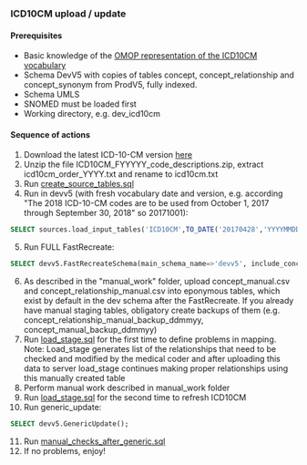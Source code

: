 ### ICD10CM upload / update

#### Prerequisites
- Basic knowledge of the [OMOP representation of the ICD10CM vocabulary](https://www.ohdsi.org/web/wiki/doku.php?id=documentation:vocabulary:icd10cm)
- Schema DevV5 with copies of tables concept, concept_relationship and concept_synonym from ProdV5, fully indexed. 
- Schema UMLS
- SNOMED must be loaded first
- Working directory, e.g. dev_icd10cm

#### Sequence of actions
1. Download the latest ICD-10-CM version [here](ftp://ftp.cdc.gov/pub/Health_Statistics/NCHS/Publications/ICD10CM/YYYY)
2. Unzip the file ICD10CM_FYYYYY_code_descriptions.zip, extract icd10cm_order_YYYY.txt and rename to icd10cm.txt
3. Run [create_source_tables.sql](https://github.com/OHDSI/Vocabulary-v5.0/blob/master/ICD10CM/create_source_tables.sql)
4. Run in devv5 (with fresh vocabulary date and version, e.g. according "The 2018 ICD-10-CM codes are to be used from October 1, 2017 through September 30, 2018" so 20171001): 
```sql
SELECT sources.load_input_tables('ICD10CM',TO_DATE('20170428','YYYYMMDD'),'ICD10CM FY2017 code descriptions');
```
5. Run FULL FastRecreate:
```sql
SELECT devv5.FastRecreateSchema(main_schema_name=>'devv5', include_concept_ancestor=>false, include_deprecated_rels=>true, include_synonyms=>true);
```
6. As described in the "manual_work" folder, upload concept_manual.csv and concept_relationship_manual.csv into eponymous tables, which exist by default in the dev schema after the FastRecreate.
   If you already have manual staging tables, obligatory create backups of them (e.g. concept_relationship_manual_backup_ddmmyy, concept_manual_backup_ddmmyy)
7. Run [load_stage.sql](https://github.com/OHDSI/Vocabulary-v5.0/blob/master/ICD10CM/load_stage.sql) for the first time to define problems in mapping.
   Note: Load_stage generates list of the relationships that need to be checked and modified by the medical coder and after uploading this data to server load_stage continues making proper relationships using this manually created table
8. Perform manual work described in manual_work folder
9. Run [load_stage.sql](https://github.com/OHDSI/Vocabulary-v5.0/blob/master/ICD10CM/load_stage.sql) for the second time to refresh ICD10CM
10. Run generic_update: 
```sql
SELECT devv5.GenericUpdate();
```
11. Run [manual_checks_after_generic.sql](https://github.com/OHDSI/Vocabulary-v5.0/blob/master/working/manual_checks_after_generic.sql)
12. If no problems, enjoy!

